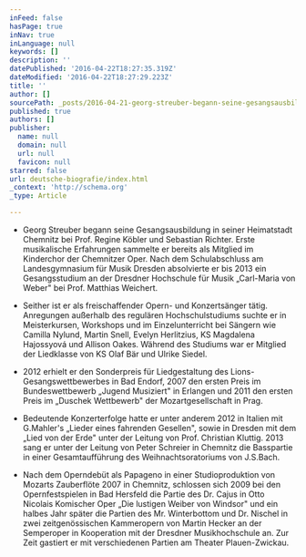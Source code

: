 ```yaml
---
inFeed: false
hasPage: true
inNav: true
inLanguage: null
keywords: []
description: ''
datePublished: '2016-04-22T18:27:35.319Z'
dateModified: '2016-04-22T18:27:29.223Z'
title: ''
author: []
sourcePath: _posts/2016-04-21-georg-streuber-begann-seine-gesangsausbildung-in-seiner-heim.md
published: true
authors: []
publisher:
  name: null
  domain: null
  url: null
  favicon: null
starred: false
url: deutsche-biografie/index.html
_context: 'http://schema.org'
_type: Article

---
```

* Georg Streuber begann seine Gesangsausbildung in seiner Heimatstadt Chemnitz bei Prof. Regine Köbler und Sebastian Richter. Erste musikalische Erfahrungen sammelte er bereits als Mitglied im Kinderchor der Chemnitzer Oper. Nach dem Schulabschluss am Landesgymnasium für Musik Dresden absolvierte er bis 2013 ein Gesangsstudium an der Dresdner Hochschule für Musik „Carl-Maria von Weber" bei Prof. Matthias Weichert. 

* Seither ist er als freischaffender Opern- und Konzertsänger tätig. Anregungen außerhalb des regulären Hochschulstudiums suchte er in Meisterkursen, Workshops und im Einzelunterricht bei Sängern wie Camilla Nylund, Martin Snell, Evelyn Herlitzius, KS Magdalena Hajossyová und Allison Oakes. Während des Studiums war er Mitglied der Liedklasse von KS Olaf Bär und Ulrike Siedel. 

* 2012 erhielt er den Sonderpreis für Liedgestaltung des Lions-Gesangswettbewerbes in Bad Endorf, 2007 den ersten Preis im Bundeswettbewerb „Jugend Musiziert" in Erlangen und 2011 den ersten Preis im „Duschek Wettbewerb" der Mozartgesellschaft in Prag. 

* Bedeutende Konzerterfolge hatte er unter anderem 2012 in Italien mit G.Mahler's „Lieder eines fahrenden Gesellen", sowie in Dresden mit dem „Lied von der Erde" unter der Leitung von Prof. Christian Kluttig. 2013 sang er unter der Leitung von Peter Schreier in Chemnitz die Basspartie in einer Gesamtaufführung des Weihnachtsoratoriums von J.S.Bach. 

* Nach dem Operndebüt als Papageno in einer Studioproduktion von Mozarts Zauberflöte 2007 in Chemnitz, schlossen sich 2009 bei den Opernfestspielen in Bad Hersfeld die Partie des Dr. Cajus in Otto Nicolais Komischer Oper „Die lustigen Weiber von Windsor" und ein halbes Jahr später die Partien des Mr. Winterbottom und Dr. Nischel in zwei zeitgenössischen Kammeropern von Martin Hecker an der Semperoper in Kooperation mit der Dresdner Musikhochschule an. Zur Zeit gastiert er mit verschiedenen Partien am Theater Plauen-Zwickau.